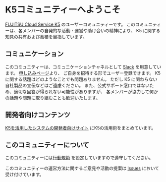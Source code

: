 # K5コミュニティーへようこそ

[FUJITSU Cloud Service K5](http://jp.fujitsu.com/solutions/cloud/k5/)
のユーザーコミュニティーです。
このコミュニティーは、各メンバーの自発的な活動・運営や助け合いの精神により、
K5 に関する知見の共有および蓄積を目指しています。

## コミュニケーション

このコミュニティーは、コミュニケーションチャネルとして
[Slack](https://k5-community.slack.com) を用意しています。
[申し込みページ](https://k5-community.jp-east-1.cf-app.net)より、
ご自身を招待する形でユーザー登録できます。
K5 に関する話題はどのようなことでも問題ありません。
ただし K5 に関わらない自社製品の宣伝などはご遠慮ください。
また、公式サポート窓口ではないため、適切な回答が得られない可能性がありますが、
各メンバーが協力して何かの話題や問題に取り組むことも歓迎いたします。

## 開発者向けコンテンツ

[K5を活用したシステムの開発者向けサイト](https://k5-community.github.io/developer/)
にK5の活用術をまとめています。

## このコミュニティーについて

このコミュニティーには[行動規範](https://k5-community.github.io/ja/code-of-conduct)
を設定していますので遵守してください。

このコミュニティーの運営方法に関するご意見や活動の提案は
[Issues](https://github.com/k5-community/ja/issues) において受け付けています。
